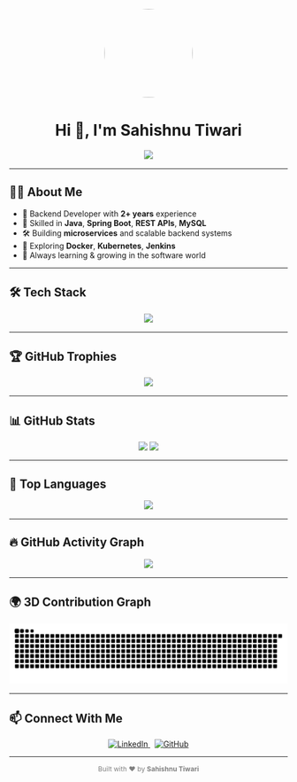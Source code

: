 <!-- Profile Header -->
<p align="center">
  <img src="https://media.giphy.com/media/qgQUggAC3Pfv687qPC/giphy.gif" width="160" height="160" style="border-radius: 50%;" />
</p>

<h1 align="center">Hi 👋, I'm <strong>Sahishnu Tiwari</strong></h1>

<p align="center">
  <img src="https://readme-typing-svg.herokuapp.com?font=Fira+Code&weight=500&duration=3000&pause=1000&color=00BFFF&center=true&vCenter=true&width=500&lines=🚀+Backend+Developer+%7C+Java+%7C+Spring+Boot;💡+Lifelong+Learner+%7C+Problem+Solver;🌱+Exploring+DevOps+%7C+Microservices" />
</p>

---

## 🧑‍💻 About Me

- 🎯 Backend Developer with **2+ years** experience
- 💬 Skilled in **Java**, **Spring Boot**, **REST APIs**, **MySQL**
- 🛠️ Building **microservices** and scalable backend systems
- 🚀 Exploring **Docker**, **Kubernetes**, **Jenkins**
- 🌱 Always learning & growing in the software world

---

## 🛠️ Tech Stack

<p align="center">
  <img src="https://skillicons.dev/icons?i=java,spring,git,github,mysql,docker,kubernetes,postman,swagger" />
</p>

---

## 🏆 GitHub Trophies

<p align="center">
  <img src="https://github-profile-trophy.vercel.app/?username=SahishnuTiwari88&theme=radical&margin-w=15&no-frame=true&row=1" />
</p>

---

## 📊 GitHub Stats

<p align="center">
  <img src="https://github-readme-stats.vercel.app/api?username=SahishnuTiwari88&show_icons=true&theme=tokyonight&hide_border=true&rank_icon=github&custom_title=📈+Sahishnu's+GitHub+Stats" width="47%"/>
  <img src="https://github-readme-streak-stats.herokuapp.com?user=SahishnuTiwari88&theme=tokyonight&hide_border=true" width="47%" />
</p>

---

## 🧠 Top Languages

<p align="center">
  <img src="https://github-readme-stats.vercel.app/api/top-langs/?username=SahishnuTiwari88&layout=compact&theme=tokyonight&hide_border=true" width="40%" />
</p>

---

## 🔥 GitHub Activity Graph

<p align="center">
  <img src="https://github-readme-activity-graph.vercel.app/graph?username=SahishnuTiwari88&theme=tokyo-night&area=true&hide_border=true" />
</p>

---

## 🌍 3D Contribution Graph

<p align="center">
  <img src="https://github.com/SahishnuTiwari88/SahishnuTiwari88/blob/output/github-contribution-grid-snake.svg" />
</p>


---

## 📫 Connect With Me

<p align="center">
  <a href="https://www.linkedin.com/in/sahishnu-tiwari" target="_blank">
    <img alt="LinkedIn" src="https://img.shields.io/badge/LinkedIn-0077B5?style=for-the-badge&logo=linkedin&logoColor=white" />
  </a>
  &nbsp;
  <a href="https://github.com/SahishnuTiwari88" target="_blank">
    <img alt="GitHub" src="https://img.shields.io/badge/GitHub-181717?style=for-the-badge&logo=github&logoColor=white" />
  </a>
</p>

---

<p align="center" style="font-size: 12px; color: gray;">Built with ❤️ by <strong>Sahishnu Tiwari</strong></p>
